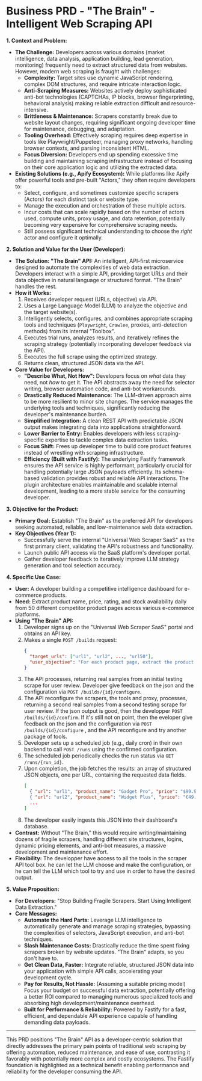 <!--
These files are intended to provide human context and business/user perspective. The LLM should use these to better understand the project from the human/user point of view, but should not treat them as the technical source of truth.
-->

# Business PRD - "The Brain" - Intelligent Web Scraping API

**1. Context and Problem:**

*   **The Challenge:** Developers across various domains (market intelligence, data analysis, application building, lead generation, monitoring) frequently need to extract structured data from websites. However, modern web scraping is fraught with challenges:
    *   **Complexity:** Target sites use dynamic JavaScript rendering, complex DOM structures, and require intricate interaction logic.
    *   **Anti-Scraping Measures:** Websites actively deploy sophisticated anti-bot technologies (CAPTCHAs, IP blocks, browser fingerprinting, behavioral analysis) making reliable extraction difficult and resource-intensive.
    *   **Brittleness & Maintenance:** Scrapers constantly break due to website layout changes, requiring significant ongoing developer time for maintenance, debugging, and adaptation.
    *   **Tooling Overhead:** Effectively scraping requires deep expertise in tools like Playwright/Puppeteer, managing proxy networks, handling browser contexts, and parsing inconsistent HTML.
    *   **Focus Diversion:** Developers end up spending excessive time building and maintaining scraping infrastructure instead of focusing on their core application logic and utilizing the extracted data.
*   **Existing Solutions (e.g., Apify Ecosystem):** While platforms like Apify offer powerful tools and pre-built "Actors," they often require developers to:
    *   Select, configure, and sometimes customize specific scrapers (Actors) for each distinct task or website type.
    *   Manage the execution and orchestration of these multiple actors.
    *   Incur costs that can scale rapidly based on the number of actors used, compute units, proxy usage, and data retention, potentially becoming very expensive for comprehensive scraping needs.
    *   Still possess significant technical understanding to choose the *right* actor and configure it optimally.

**2. Solution and Value for the User (Developer):**

*   **The Solution: "The Brain" API:** An intelligent, API-first microservice designed to automate the complexities of web data extraction. Developers interact with a simple API, providing target URLs and their data objective in natural language or structured format. "The Brain" handles the rest.
*   **How it Works:**
    1.  Receives developer request (URLs, objective) via API.
    2.  Uses a Large Language Model (LLM) to analyze the objective and the target website(s).
    3.  Intelligently selects, configures, and combines appropriate scraping tools and techniques (`Playwright`, `Crawlee`, proxies, anti-detection methods) from its internal "Toolbox".
    4.  Executes trial runs, analyzes results, and iteratively refines the scraping strategy (potentially incorporating developer feedback via the API).
    5.  Executes the full scrape using the optimized strategy.
    6.  Returns clean, structured JSON data via the API.
*   **Core Value for Developers:**
    *   **"Describe What, Not How":** Developers focus on *what* data they need, not *how* to get it. The API abstracts away the need for selector writing, browser automation code, and anti-bot workarounds.
    *   **Drastically Reduced Maintenance:** The LLM-driven approach aims to be more resilient to minor site changes. The service manages the underlying tools and techniques, significantly reducing the developer's maintenance burden.
    *   **Simplified Integration:** A clean REST API with predictable JSON output makes integrating data into applications straightforward.
    *   **Lower Barrier to Entry:** Enables developers with less scraping-specific expertise to tackle complex data extraction tasks.
    *   **Focus Shift:** Frees up developer time to build core product features instead of wrestling with scraping infrastructure.
    *   **Efficiency (Built with Fastify):** The underlying Fastify framework ensures the API service is highly performant, particularly crucial for handling potentially large JSON payloads efficiently. Its schema-based validation provides robust and reliable API interactions. The plugin architecture enables maintainable and scalable internal development, leading to a more stable service for the consuming developer.

**3. Objective for the Product:**

*   **Primary Goal:** Establish "The Brain" as the preferred API for developers seeking automated, reliable, and low-maintenance web data extraction.
*   **Key Objectives (Year 1):**
    *   Successfully serve the internal "Universal Web Scraper SaaS" as the first primary client, validating the API's robustness and functionality.
    *   Launch public API access via the SaaS platform's developer portal.
    *   Gather developer feedback to iteratively improve LLM strategy generation and tool selection accuracy.

**4. Specific Use Case:**

*   **User:** A developer building a competitive intelligence dashboard for e-commerce products.
*   **Need:** Extract product name, price, rating, and stock availability daily from 50 different competitor product pages across various e-commerce platforms.
*   **Using "The Brain" API:**
    1. Developer signs up on the "Universal Web Scraper SaaS" portal and obtains an API key.
    2. Makes a single `POST /builds` request:
       ```json
       {
         "target_urls": ["url1", "url2", ..., "url50"],
         "user_objective": "For each product page, extract the product name, current price (including currency symbol), customer rating (e.g., 4.5 out of 5), and stock availability (e.g., 'In Stock', 'Out of Stock', quantity if available)."
       }
       ```
    3. The API processes, returning real samples from an initial testing scrape for user review. Developer give feedback on the json and the configuration via `POST /builds/{id}/configure`.
    4. The API reconfigure the scrapers, the tools and proxy, processes, returning a second real samples from a second testing scrape for user review.  If the json output is good, then the developper `POST /builds/{id}/confirm`. If it's still not on point, then the eveloper give feedback on the json and the configuration via `POST /builds/{id}/configure` , and the API reconfigure and try another package of tools.
    5. Developer sets up a scheduled job (e.g., daily cron) in their own backend to call `POST /runs` using the confirmed configuration.
    6. The scheduled job periodically checks the run status via `GET /runs/{run_id}`.
    7. Upon completion, the job fetches the results: an array of structured JSON objects, one per URL, containing the requested data fields.
       ```json
       [
         { "url": "url1", "product_name": "Gadget Pro", "price": "$99.99", "rating": "4.7 out of 5", "availability": "In Stock" },
         { "url": "url2", "product_name": "Widget Plus", "price": "€49.50", "rating": "4.2 out of 5", "availability": "Out of Stock" },
         ...
       ]
       ```
    8. The developer easily ingests this JSON into their dashboard's database.
*   **Contrast:** Without "The Brain," this would require writing/maintaining dozens of fragile scrapers, handling different site structures, logins, dynamic pricing elements, and anti-bot measures, a massive development and maintenance effort.
*   **Flexibility:** The developper have access to all the tools in the scraper API tool box. he can let the LLM choose and make the configuration, or he can tell the LLM which tool to try and use in order to have the desired output.

**5. Value Proposition:**

*   **For Developers:** "Stop Building Fragile Scrapers. Start Using Intelligent Data Extraction."
*   **Core Messages:**
    *   **Automate the Hard Parts:** Leverage LLM intelligence to automatically generate and manage scraping strategies, bypassing the complexities of selectors, JavaScript execution, and anti-bot techniques.
    *   **Slash Maintenance Costs:** Drastically reduce the time spent fixing scrapers broken by website updates. "The Brain" adapts, so you don't have to.
    *   **Get Clean Data, Faster:** Integrate reliable, structured JSON data into your application with simple API calls, accelerating your development cycle.
    *   **Pay for Results, Not Hassle:** (Assuming a suitable pricing model) Focus your budget on successful data extraction, potentially offering a better ROI compared to managing numerous specialized tools and absorbing high development/maintenance overhead.
    *   **Built for Performance & Reliability:** Powered by Fastify for a fast, efficient, and dependable API experience capable of handling demanding data payloads.

---

This PRD positions "The Brain" API as a developer-centric solution that directly addresses the primary pain points of traditional web scraping by offering automation, reduced maintenance, and ease of use, contrasting it favorably with potentially more complex and costly ecosystems. The Fastify foundation is highlighted as a technical benefit enabling performance and reliability for the developer consuming the API.